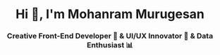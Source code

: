 <h1 align="center">Hi 👋, I'm Mohanram Murugesan</h1>
<h3 align="center">Creative Front-End Developer 🚀 & UI/UX Innovator 🎨 & Data Enthusiast 📊</h3>

